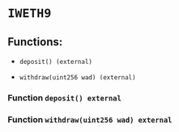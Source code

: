 # `IWETH9`

## Functions:

- `deposit() (external)`

- `withdraw(uint256 wad) (external)`

### Function `deposit() external`

### Function `withdraw(uint256 wad) external`
